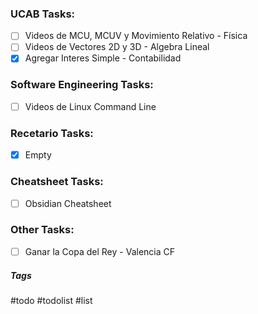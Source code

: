 ### UCAB Tasks:

- [ ] Videos de MCU, MCUV y Movimiento Relativo - Física
- [ ] Videos de Vectores 2D y 3D - Algebra Lineal
- [x] Agregar Interes Simple - Contabilidad

### Software Engineering Tasks:

- [ ] Videos de Linux Command Line

### Recetario Tasks:

- [x] Empty

### Cheatsheet Tasks:

- [ ] Obsidian Cheatsheet

### Other Tasks:

- [ ] Ganar la Copa del Rey - Valencia CF

##### Tags

#todo #todolist #list